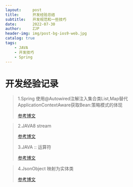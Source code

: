 ```yaml
---
layout:     post
title:      开发经验总结
subtitle:   开发规范和一些技巧
date:       2022-07-30
author:     ZJP
header-img: img/post-bg-ios9-web.jpg
catalog: true
tags:
    - JAVA
    - 开发技巧
    - Spring
---
```



# 开发经验记录

>1.Spring 使用@Autowired注解注入集合类List,Map替代ApplicationContextAware获取Bean:策略模式的体现
>
>[参考博文](https://blog.csdn.net/meser88/article/details/116294154?spm=1001.2101.3001.6661.1&utm_medium=distribute.pc_relevant_t0.none-task-blog-2%7Edefault%7ECTRLIST%7Edefault-1-116294154-blog-115712336.pc_relevant_multi_platform_featuressortv2dupreplace&depth_1-utm_source=distribute.pc_relevant_t0.none-task-blog-2%7Edefault%7ECTRLIST%7Edefault-1-116294154-blog-115712336.pc_relevant_multi_platform_featuressortv2dupreplace&utm_relevant_index=1)

>2.JAVA8 stream 
>
>[参考博文](https://baijiahao.baidu.com/s?id=1736801008478569794&wfr=spider&for=pc)
>
>3.JAVA :: 运算符
>
>[参考博文](https://zhuanlan.zhihu.com/p/252280264)

>4.JsonObject 映射为实体类
>
>[参考博文](https://blog.csdn.net/qq_41643765/article/details/107656329)





